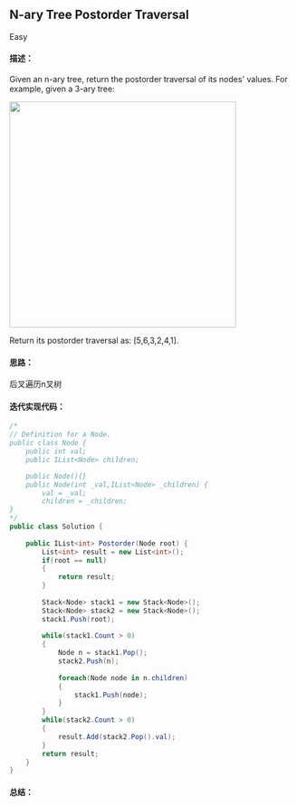 ## N-ary Tree Postorder Traversal
Easy

#### 描述： 
Given an n-ary tree, return the postorder traversal of its nodes' values.
For example, given a 3-ary tree:

<img src="https://assets.leetcode.com/uploads/2018/10/12/narytreeexample.png" width="400">

Return its postorder traversal as: [5,6,3,2,4,1].
#### 思路：

后叉遍历n叉树

#### 迭代实现代码：
``` c#
/*
// Definition for a Node.
public class Node {
    public int val;
    public IList<Node> children;

    public Node(){}
    public Node(int _val,IList<Node> _children) {
        val = _val;
        children = _children;
}
*/
public class Solution {
   
    public IList<int> Postorder(Node root) {
        List<int> result = new List<int>();
        if(root == null)
        {
            return result;
        }
        
        Stack<Node> stack1 = new Stack<Node>();
        Stack<Node> stack2 = new Stack<Node>();
        stack1.Push(root);
        
        while(stack1.Count > 0)
        {
            Node n = stack1.Pop();
            stack2.Push(n);
            
            foreach(Node node in n.children)
            {
                stack1.Push(node);
            }
        }
        while(stack2.Count > 0)
        {
            result.Add(stack2.Pop().val);
        }
        return result;
    }
}
```

#### 总结：


